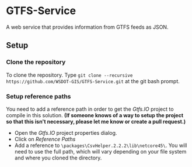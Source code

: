 GTFS-Service
============

A web service that provides information from GTFS feeds as JSON.

## Setup ##

### Clone the repository ###
To clone the repository. Type `git clone --recursive https://github.com/WSDOT-GIS/GTFS-Service.git` at the git bash prompt.

### Setup reference paths ###
You need to add a reference path in order to get the *Gtfs.IO* project to compile in this solution. **(If someone knows of a way to setup the project so that this isn't necessary, please let me know or create a pull request.)**

* Open the *Gtfs.IO* project properties dialog.
* Click on *Reference Paths*
* Add a reference to `\packages\CsvHelper.2.2.2\lib\netcore45\`. You will need to use the full path, which will vary depending on your file system and where you cloned the directory.